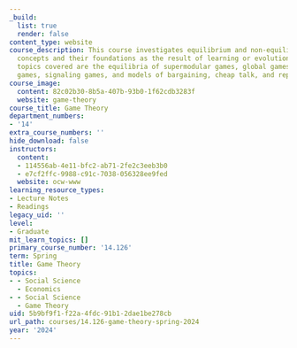 ```yaml
---
_build:
  list: true
  render: false
content_type: website
course_description: This course investigates equilibrium and non-equilibrium solution
  concepts and their foundations as the result of learning or evolution. Among the
  topics covered are the equilibria of supermodular games, global games, repeated
  games, signaling games, and models of bargaining, cheap talk, and reputation.
course_image:
  content: 82c02b30-8b5a-407b-93b0-1f62cdb3283f
  website: game-theory
course_title: Game Theory
department_numbers:
- '14'
extra_course_numbers: ''
hide_download: false
instructors:
  content:
  - 114556ab-4e11-bfc2-ab71-2fe2c3eeb3b0
  - e7cf2ffc-9988-c91c-7038-056328ee9fed
  website: ocw-www
learning_resource_types:
- Lecture Notes
- Readings
legacy_uid: ''
level:
- Graduate
mit_learn_topics: []
primary_course_number: '14.126'
term: Spring
title: Game Theory
topics:
- - Social Science
  - Economics
- - Social Science
  - Game Theory
uid: 5b9bf9f1-f22a-4fdc-91b1-2dae1be278cb
url_path: courses/14.126-game-theory-spring-2024
year: '2024'
---
```

